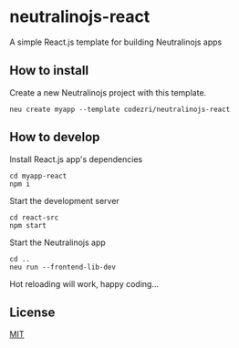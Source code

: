# neutralinojs-react
A simple React.js template for building Neutralinojs apps

## How to install

Create a new Neutralinojs project with this template.

```
neu create myapp --template codezri/neutralinojs-react
```

## How to develop

Install React.js app's dependencies

```
cd myapp-react
npm i
```

Start the development server

```
cd react-src
npm start
```

Start the Neutralinojs app

```
cd ..
neu run --frontend-lib-dev
```

Hot reloading will work, happy coding...

## License

[MIT](LICENSE)
